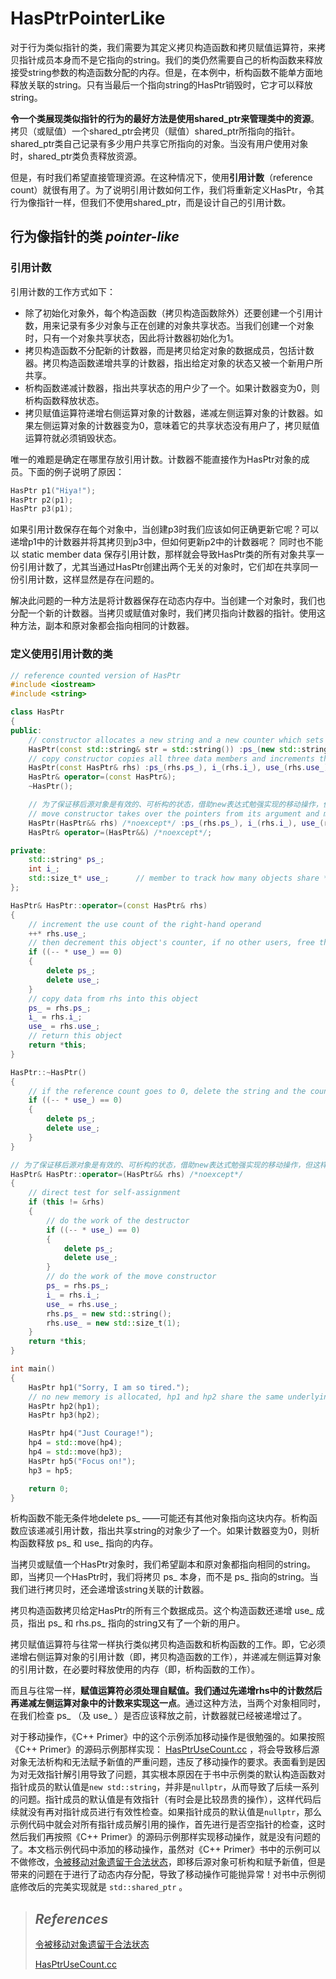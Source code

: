 # HasPtrPointerLike

对于行为类似指针的类，我们需要为其定义拷贝构造函数和拷贝赋值运算符，来拷贝指针成员本身而不是它指向的string。我们的类仍然需要自己的析构函数来释放接受string参数的构造函数分配的内存。但是，在本例中，析构函数不能单方面地释放关联的string。只有当最后一个指向string的HasPtr销毁时，它才可以释放string。 

**令一个类展现类似指针的行为的最好方法是使用shared_ptr来管理类中的资源**。拷贝（或赋值）一个shared_ptr会拷贝（赋值）shared_ptr所指向的指针。shared_ptr类自己记录有多少用户共享它所指向的对象。当没有用户使用对象时，shared_ptr类负责释放资源。 

但是，有时我们希望直接管理资源。在这种情况下，使用**引用计数**（reference count）就很有用了。为了说明引用计数如何工作，我们将重新定义HasPtr，令其行为像指针一样，但我们不使用shared_ptr，而是设计自己的引用计数。

## 行为像指针的类 *pointer-like*

### 引用计数 

引用计数的工作方式如下：

- 除了初始化对象外，每个构造函数（拷贝构造函数除外）还要创建一个引用计数，用来记录有多少对象与正在创建的对象共享状态。当我们创建一个对象时，只有一个对象共享状态，因此将计数器初始化为1。
- 拷贝构造函数不分配新的计数器，而是拷贝给定对象的数据成员，包括计数器。拷贝构造函数递增共享的计数器，指出给定对象的状态又被一个新用户所共享。
- 析构函数递减计数器，指出共享状态的用户少了一个。如果计数器变为0，则析构函数释放状态。
- 拷贝赋值运算符递增右侧运算对象的计数器，递减左侧运算对象的计数器。如果左侧运算对象的计数器变为0，意味着它的共享状态没有用户了，拷贝赋值运算符就必须销毁状态。 

唯一的难题是确定在哪里存放引用计数。计数器不能直接作为HasPtr对象的成员。下面的例子说明了原因： 

```cpp
HasPtr p1("Hiya!");
HasPtr p2(p1);
HasPtr p3(p1);
```

如果引用计数保存在每个对象中，当创建p3时我们应该如何正确更新它呢？可以递增p1中的计数器并将其拷贝到p3中，但如何更新p2中的计数器呢？ 同时也不能以 static member data 保存引用计数，那样就会导致HasPtr类的所有对象共享一份引用计数了，尤其当通过HasPtr创建出两个无关的对象时，它们却在共享同一份引用计数，这样显然是存在问题的。

解决此问题的一种方法是将计数器保存在动态内存中。当创建一个对象时，我们也分配一个新的计数器。当拷贝或赋值对象时，我们拷贝指向计数器的指针。使用这种方法，副本和原对象都会指向相同的计数器。

### 定义使用引用计数的类

```cpp
// reference counted version of HasPtr
#include <iostream>
#include <string>

class HasPtr
{
public:
	// constructor allocates a new string and a new counter which sets to 1
	HasPtr(const std::string& str = std::string()) :ps_(new std::string(str)), i_(0), use_(new std::size_t(1)) {  }
	// copy constructor copies all three data members and increments the counter
	HasPtr(const HasPtr& rhs) :ps_(rhs.ps_), i_(rhs.i_), use_(rhs.use_) { ++* use_; }
	HasPtr& operator=(const HasPtr&);
	~HasPtr();

	// 为了保证移后源对象是有效的、可析构的状态，借助new表达式勉强实现的移动操作，但这样的实现是可能抛异常的，可以认为是失败的实现
	// move constructor takes over the pointers from its argument and makes the argument safe to destroy
	HasPtr(HasPtr&& rhs) /*noexcept*/ :ps_(rhs.ps_), i_(rhs.i_), use_(rhs.use_) { rhs.ps_ = new std::string(); rhs.use_ = new std::size_t(1); }
	HasPtr& operator=(HasPtr&&) /*noexcept*/;

private:
	std::string* ps_;
	int i_;
	std::size_t* use_;		// member to track how many objects share *ps_
};

HasPtr& HasPtr::operator=(const HasPtr& rhs)
{
	// increment the use count of the right-hand operand
	++* rhs.use_;
	// then decrement this object's counter, if no other users, free this object's allocated members
	if ((-- * use_) == 0)
	{
		delete ps_;
		delete use_;
	}
	// copy data from rhs into this object
	ps_ = rhs.ps_;
	i_ = rhs.i_;
	use_ = rhs.use_;
	// return this object
	return *this;
}

HasPtr::~HasPtr()
{
	// if the reference count goes to 0, delete the string and the counter
	if ((-- * use_) == 0)
	{
		delete ps_;
		delete use_;
	}
}

// 为了保证移后源对象是有效的、可析构的状态，借助new表达式勉强实现的移动操作，但这样的实现是可能抛异常的，可以认为是失败的实现
HasPtr& HasPtr::operator=(HasPtr&& rhs) /*noexcept*/
{
	// direct test for self-assignment
	if (this != &rhs)
	{
		// do the work of the destructor
		if ((-- * use_) == 0)
		{
			delete ps_;
			delete use_;
		}
		// do the work of the move constructor
		ps_ = rhs.ps_;
		i_ = rhs.i_;
		use_ = rhs.use_;
		rhs.ps_ = new std::string();
		rhs.use_ = new std::size_t(1);
	}
	return *this;
}

int main()
{
	HasPtr hp1("Sorry, I am so tired.");
	// no new memory is allocated, hp1 and hp2 share the same underlying string
	HasPtr hp2(hp1);
	HasPtr hp3(hp2);

	HasPtr hp4("Just Courage!");
	hp4 = std::move(hp4);
	hp4 = std::move(hp3);
	HasPtr hp5("Focus on!");
	hp3 = hp5;

	return 0;
}

```

析构函数不能无条件地delete ps_ ——可能还有其他对象指向这块内存。析构函数应该递减引用计数，指出共享string的对象少了一个。如果计数器变为0，则析构函数释放 ps_ 和 use_ 指向的内存。

当拷贝或赋值一个HasPtr对象时，我们希望副本和原对象都指向相同的string。即，当拷贝一个HasPtr时，我们将拷贝 ps_ 本身，而不是 ps_ 指向的string。当我们进行拷贝时，还会递增该string关联的计数器。

拷贝构造函数拷贝给定HasPtr的所有三个数据成员。这个构造函数还递增 use_ 成员，指出 ps_ 和 rhs.ps_ 指向的string又有了一个新的用户。 

拷贝赋值运算符与往常一样执行类似拷贝构造函数和析构函数的工作。即，它必须递增右侧运算对象的引用计数（即，拷贝构造函数的工作），并递减左侧运算对象的引用计数，在必要时释放使用的内存（即，析构函数的工作）。 

而且与往常一样，**赋值运算符必须处理自赋值。我们通过先递增rhs中的计数然后再递减左侧运算对象中的计数来实现这一点**。通过这种方法，当两个对象相同时，在我们检查 ps_ （及 use_ ）是否应该释放之前，计数器就已经被递增过了。

对于移动操作，《C++ Primer》中的这个示例添加移动操作是很勉强的。如果按照《C++ Primer》的源码示例那样实现： [HasPtrUseCount.cc](./Ch00_GreatResources/CppPrimer5e_SourceCode/code_GCC_4_7_0/13/HasPtrUseCount.cc) ，将会导致移后源对象无法析构和无法赋予新值的严重问题，违反了移动操作的要求。表面看到是因为对无效指针解引用导致了问题，其实根本原因在于书中示例类的默认构造函数对指针成员的默认值是`new std::string`，并非是`nullptr`，从而导致了后续一系列的问题。指针成员的默认值是有效指针（有时会是比较昂贵的操作），这样代码后续就没有再对指针成员进行有效性检查。如果指针成员的默认值是`nullptr`，那么示例代码中就会对所有指针成员解引用的操作，首先进行是否空指针的检查，这时然后我们再按照《C++ Primer》的源码示例那样实现移动操作，就是没有问题的了。本文档示例代码中添加的移动操作，虽然对《C++ Primer》书中的示例可以不做修改，[令被移动对象遗留于合法状态](https://github.com/isocpp/CppCoreGuidelines/blob/master/CppCoreGuidelines.md#c64-a-move-operation-should-move-and-leave-its-source-in-a-valid-state)，即移后源对象可析构和赋予新值，但是带来的问题在于进行了动态内存分配，导致了移动操作可能抛异常！对书中示例彻底修改后的完美实现就是 `std::shared_ptr` 。



> ## *References*
>
> [令被移动对象遗留于合法状态](https://github.com/isocpp/CppCoreGuidelines/blob/master/CppCoreGuidelines.md#c64-a-move-operation-should-move-and-leave-its-source-in-a-valid-state)
>
> [HasPtrUseCount.cc](./Ch00_GreatResources/CppPrimer5e_SourceCode/code_GCC_4_7_0/13/HasPtrUseCount.cc)
>
> 


